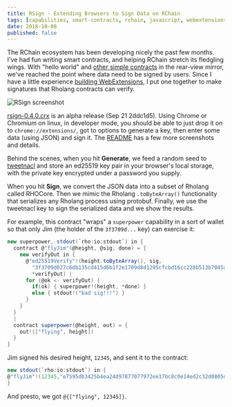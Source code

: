 ```yaml
---
title: RSign - Extending Browsers to Sign Data on RChain
tags: [capabilities, smart-contracts, rchain, javascript, webextensions]
date: 2018-10-08
published: false
---
```



The RChain ecosystem has been developing nicely the past few months. I've had fun writing smart contracts, and helping RChain stretch its fledgling wings. With "hello world" and [other simple contracts][nth] in the rear-view mirror, we've reached the point where data need to be signed by users. Since I have a little
experience [building WebExtensions][ext], I put one together to make signatures
that Rholang contracts can verify.

![RSign screenshot](https://github.com/dckc/RSign/raw/master/docs/screenshots/enterjson.png)

[ext]: https://developer.mozilla.org/en-US/docs/Mozilla/Add-ons/WebExtensions
[nth]: https://github.com/JoshOrndorff/nth-caller-game

[rsign-0.4.0.crx](https://github.com/dckc/RSign/releases/download/0.4.0-alpha/rsign-0.4.0.crx)
is an alpha release (Sep 21 2ddc1d5). Using Chrome or Chromium on linux, in developer mode,
you should be able to just drop it on to `chrome://extensions/`, got to options to generate a key,
then enter some data (using JSON) and sign it.
The [README](https://github.com/dckc/RSign#readme) has a few more screenshots and details.

Behind the scenes, when you hit **Generate**, we feed a random seed to
[tweetnacl](https://tweetnacl.js.org/) and store an ed25519 key pair in
your browser's local storage, with the private key encrypted under
a password you supply.

When you hit **Sign**, we convert the JSON data into a subset of Rholang
called RHOCore. Then we mimic the Rholang `.toByteArray()` functionality
that serializes any Rholang process using protobuf. Finally, we use
the tweetnacl key to sign the serialized data and we show the results.

For example, this contract "wraps" a `superpower` capability in a sort
of wallet so that only Jim (the holder of the `3f3709d...` key) can exercise it:

```scala
new superpower, stdout(`rho:io:stdout`) in {
  contract @"flyJim"(@height, @sig, done) = {
    new verifyOut in {
      @"ed25519Verify"!(height.toByteArray(), sig,
        "3f3709d027c6db135cd415d6b1f2e1709d8d1295cfcbd16cc228b513b7045aa3".hexToBytes(),
        *verifyOut) |
      for (@ok <- verifyOut) {
        if(ok) { superpower!(height, *done) }
        else { stdout!("bad sig!!!") }
      }
    }
  }
  |
  contract superpower(@height, out) = {
    out!(["flying", height])
  }
}
```

Jim signed his desired height, `12345`, and sent it to the contract:

```scala
new stdout(`rho:io:stdout`) in {
@"flyJim"!(12345,"e7595db3425b4ea24d97877077972ee17bc8c0e14ed2c32d0805d2e5b7148fb7db79150659d8aa064f3c2957ea1c24aa6204ebe08fdeafe7218a3d073f0bbc08".hexToBytes(),*stdout)
}
```

And presto, we got `@{["flying", 12345]}`.

